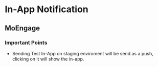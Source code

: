 # In-App Notification

## MoEngage

### Important Points
-  Sending Test In-App on staging enviroment will be send as a push, clicking on it will show the in-app.
